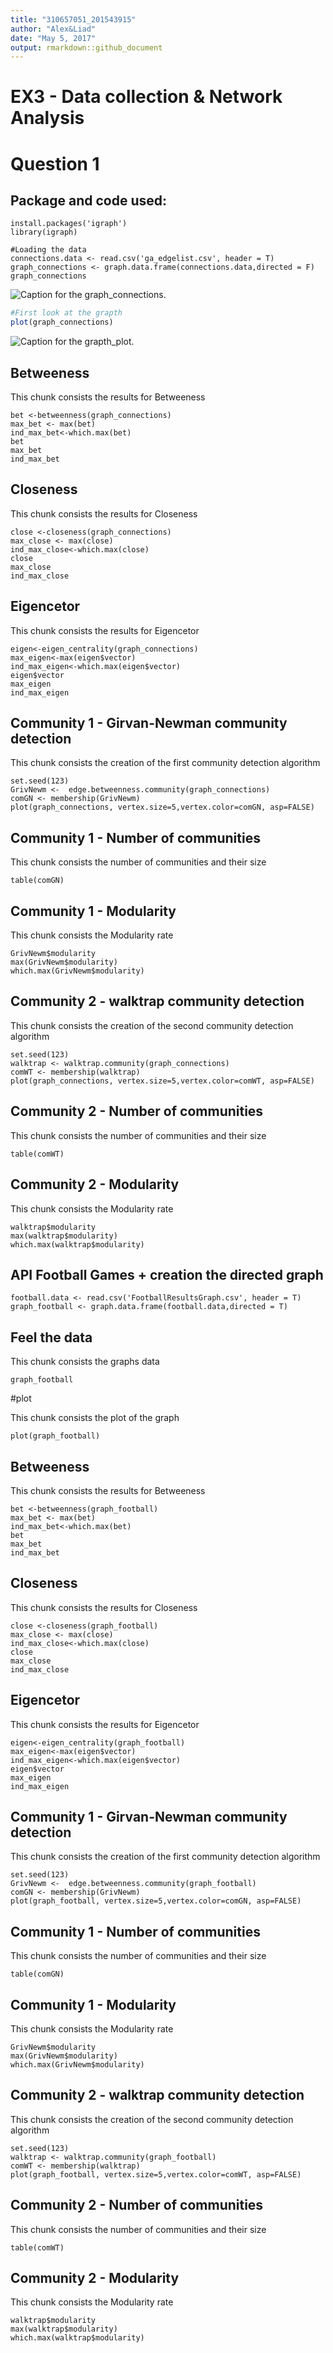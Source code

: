 ```yaml
---
title: "310657051_201543915"
author: "Alex&Liad"
date: "May 5, 2017"
output: rmarkdown::github_document
---
```


# EX3 - Data collection & Network Analysis

# Question 1

## Package and code used:
```{r}
install.packages('igraph')
library(igraph)

#Loading the data
connections.data <- read.csv('ga_edgelist.csv', header = T)
graph_connections <- graph.data.frame(connections.data,directed = F)
graph_connections
```
![Caption for the graph_connections.](/images/graph_connections.JPG)

```r
#First look at the grapth
plot(graph_connections)
```

![Caption for the grapth_plot.](/images/graph_plot.JPG)




## Betweeness 

This chunk consists the results for Betweeness

```{r}
bet <-betweenness(graph_connections)
max_bet <- max(bet)
ind_max_bet<-which.max(bet)
bet
max_bet
ind_max_bet
```

##  Closeness

This chunk consists the results for Closeness

```{r}
close <-closeness(graph_connections)
max_close <- max(close)
ind_max_close<-which.max(close)
close
max_close
ind_max_close
```

## Eigencetor

This chunk consists the results for Eigencetor

```{r}
eigen<-eigen_centrality(graph_connections)
max_eigen<-max(eigen$vector)
ind_max_eigen<-which.max(eigen$vector)
eigen$vector
max_eigen
ind_max_eigen
```


## Community 1 - Girvan-Newman community detection

This chunk consists the creation of the first community detection algorithm

```{r}
set.seed(123)
GrivNewm <-  edge.betweenness.community(graph_connections)
comGN <- membership(GrivNewm)
plot(graph_connections, vertex.size=5,vertex.color=comGN, asp=FALSE)
```

## Community 1 - Number of communities

This chunk consists the number of communities and their size

```{r}
table(comGN)
```

## Community 1 - Modularity

This chunk consists the Modularity rate

```{r}
GrivNewm$modularity
max(GrivNewm$modularity)
which.max(GrivNewm$modularity)
```

## Community 2 - walktrap community detection

This chunk consists the creation of the second community detection algorithm

```{r}
set.seed(123)
walktrap <- walktrap.community(graph_connections)
comWT <- membership(walktrap)
plot(graph_connections, vertex.size=5,vertex.color=comWT, asp=FALSE)
```

## Community 2 - Number of communities

This chunk consists the number of communities and their size

```{r}
table(comWT)
```

## Community 2 - Modularity

This chunk consists the Modularity rate

```{r}
walktrap$modularity
max(walktrap$modularity)
which.max(walktrap$modularity)
```

## API Football Games + creation the directed graph
```{r}
football.data <- read.csv('FootballResultsGraph.csv', header = T)
graph_football <- graph.data.frame(football.data,directed = T)
```

## Feel the data

This chunk consists the graphs data

```{r}
graph_football
```

#plot

This chunk consists the plot of the graph

```{r}
plot(graph_football)
```

## Betweeness

This chunk consists the results for Betweeness

```{r}
bet <-betweenness(graph_football)
max_bet <- max(bet)
ind_max_bet<-which.max(bet)
bet
max_bet
ind_max_bet
```

##  Closeness

This chunk consists the results for Closeness

```{r}
close <-closeness(graph_football)
max_close <- max(close)
ind_max_close<-which.max(close)
close
max_close
ind_max_close
```

## Eigencetor

This chunk consists the results for Eigencetor

```{r}
eigen<-eigen_centrality(graph_football)
max_eigen<-max(eigen$vector)
ind_max_eigen<-which.max(eigen$vector)
eigen$vector
max_eigen
ind_max_eigen
```

## Community 1 - Girvan-Newman community detection

This chunk consists the creation of the first community detection algorithm

```{r}
set.seed(123)
GrivNewm <-  edge.betweenness.community(graph_football)
comGN <- membership(GrivNewm)
plot(graph_football, vertex.size=5,vertex.color=comGN, asp=FALSE)
```

## Community 1 - Number of communities

This chunk consists the number of communities and their size

```{r}
table(comGN)
```

## Community 1 - Modularity

This chunk consists the Modularity rate

```{r}
GrivNewm$modularity
max(GrivNewm$modularity)
which.max(GrivNewm$modularity)
```

## Community 2 - walktrap community detection

This chunk consists the creation of the second community detection algorithm

```{r}
set.seed(123)
walktrap <- walktrap.community(graph_football)
comWT <- membership(walktrap)
plot(graph_football, vertex.size=5,vertex.color=comWT, asp=FALSE)
```

## Community 2 - Number of communities

This chunk consists the number of communities and their size

```{r}
table(comWT)
```

## Community 2 - Modularity

This chunk consists the Modularity rate

```{r}
walktrap$modularity
max(walktrap$modularity)
which.max(walktrap$modularity)
```
